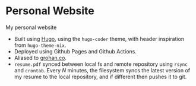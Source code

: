 # Personal Website

My personal website


- Built using [Hugo](https://gohugo.io/), using the `hugo-coder` theme, with header inspiration from `hugo-theme-nix`.
- Deployed using Github Pages and Github Actions.
- Aliased to [grohan.co](https://grohan.co).
- `resume.pdf` synced between local fs and remote repository using `rsync` and `crontab`. Every $N$ minutes, the filesystem syncs the latest version of my resume to the local repository, and if different then pushes it to git.
